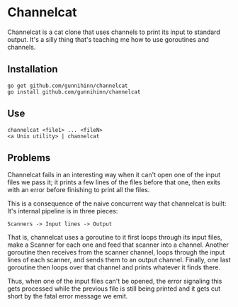 # Channelcat

Channelcat is a cat clone that uses channels to print its input to
standard output.  It's a silly thing that's teaching me how to use
goroutines and channels.

## Installation

    go get github.com/gunnihinn/channelcat
    go install github.com/gunnihinn/channelcat

## Use

    channelcat <file1> ... <fileN>
    <a Unix utility> | channelcat

## Problems

Channelcat fails in an interesting way when it can't open one of the
input files we pass it; it prints a few lines of the files before that
one, then exits with an error before finishing to print all the files.

This is a consequence of the naive concurrent way that channelcat is
built: It's internal pipeline is in three pieces:

    Scanners -> Input lines -> Output

That is, channelcat uses a goroutine to it first loops through its input
files, make a Scanner for each one and feed that scanner into a channel.
Another goroutine then receives from the scanner channel, loops through
the input lines of each scanner, and sends them to an output channel.
Finally, one last goroutine then loops over that channel and prints
whatever it finds there.

Thus, when one of the input files can't be opened, the error signaling
this gets processed while the previous file is still being printed and
it gets cut short by the fatal error message we emit.

